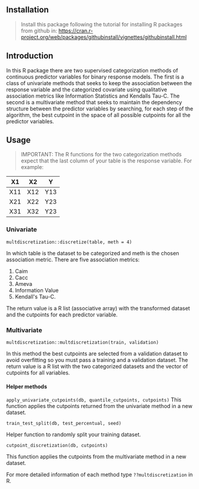 ## Installation

> Install this package following the tutorial for installing R packages from github in: https://cran.r-project.org/web/packages/githubinstall/vignettes/githubinstall.html

## Introduction

In this R package there are two supervised categorization methods of continuous predictor variables for binary response models. The first is a class of univariate methods that seeks to keep the association between the response variable and the categorized covariate using qualitative association metrics like Information Statistics and Kendalls Tau-C. The second is a multivariate method that seeks to maintain the dependency structure between the predictor variables by searching, for each step of the algorithm, the best cutpoint in the space of all possible cutpoints for all the predictor variables.  

## Usage

> IMPORTANT: The R functions for the two categorization methods expect that the last column of your table is the response variable. For example:

|  X1 |  X2 |  Y  |
| --- | ----| ----|
| X11 | X12 | Y13 |
| X21 | X22 | Y23 |
| X31 | X32 | Y23 |


### Univariate

`multdiscretization::discretize(table, meth = 4)`

In which table is the dataset to be categorized and meth is the chosen association metric. There are five association metrics: 
  1. Caim 
  2. Cacc 
  3. Ameva 
  4. Information Value 
  5. Kendall's Tau-C. 

The return value is a R list (associative array) with the transformed dataset and the cutpoints for each predictor variable.

### Multivariate

`multdiscretization::multdiscretization(train, validation)`

In this method the best cutpoints are selected from a validation dataset to avoid overfitting so you must pass a training and a validation dataset. The return value is a R list with the two categorized datasets and the vector of cutpoints for all variables. 

#### Helper methods

`apply_univariate_cutpoints(db, quantile_cutpoints, cutpoints)`
This function applies the cutpoints returned from the univariate method in a new dataset.

`train_test_split(db, test_percentual, seed)`

Helper function to randomly split your training dataset.

`cutpoint_discretization(db, cutpoints)`

This function applies the cutpoints from the multivariate method in a new dataset.

For more  detailed information of each method type `??multdiscretization` in R.


